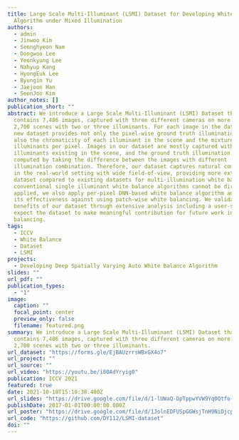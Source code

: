 ```yaml
---
title: Large Scale Multi-Illuminant (LSMI) Dataset for Developing White Balance
  Algorithm under Mixed Illumination
authors:
  - admin
  - Jinwoo Kim
  - Seonghyeon Nam
  - Dongwoo Lee
  - Yeonkyung Lee
  - Nahyup Kang
  - HyongEuk Lee
  - Byungin Yu
  - Jaejoon Han
  - SeonJoo Kim
author_notes: []
publication_short: ""
abstract: We introduce a Large Scale Multi-Illuminant (LSMI) Dataset that
  contains 7,486 images, captured with three different cameras on more than
  2,700 scenes with two or three illuminants. For each image in the dataset, the
  new dataset provides not only the pixel-wise ground truth illumination but
  also the chromaticity of each illuminant in the scene and the mixture ratio of
  illuminants per pixel. Images in our dataset are mostly captured with
  illuminants existing in the scene, and the ground truth illumination is
  computed by taking the difference between the images with different
  illumination combination. Therefore, our dataset captures natural composition
  in the real-world setting with wide field-of-view, providing more extensive
  dataset compared to existing datasets for multi-illumination white balance. As
  conventional single illuminant white balance algorithms cannot be directly
  applied, we also apply per-pixel DNN-based white balance algorithm and show
  its effectiveness against using patch-wise white balancing. We validate the
  benefits of our dataset through extensive analysis including a user-study, and
  expect the dataset to make meaningful contribution for future work in white
  balancing.
tags:
  - ICCV
  - White Balance
  - Dataset
  - LSMI
projects:
  - Developing Deep Spatially Varying Auto White Balance Algorithm
slides: ""
url_pdf: ""
publication_types:
  - "1"
image:
  caption: ""
  focal_point: center
  preview_only: false
  filename: featured.png
summary: We introduce a Large Scale Multi-Illuminant (LSMI) Dataset that
  contains 7,486 images, captured with three different cameras on more than
  2,700 scenes with two or three illuminants.
url_dataset: "https://forms.gle/EjBAUzrrsWBxGX4o7"
url_project: ""
url_source: ""
url_video: "https://youtu.be/i8OAdYryig0"
publication: ICCV 2021
featured: true
date: 2021-10-10T15:10:38.400Z
url_slides: "https://drive.google.com/file/d/1-lUWaQ-DpTppwYVW9Yq0Qtfo-zlaZ2mO/view?usp=sharing"
publishDate: 2017-01-01T00:00:00.000Z
url_poster: "https://drive.google.com/file/d/1JolnEDFUSpGGWsjTnH9NiDjcpvPOdqdB/view?usp=sharing"
url_code: "https://github.com/DY112/LSMI-dataset"
doi: ""
---
```

